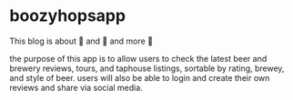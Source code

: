 # boozyhopsapp
This blog is about :beer: and :beer: and more :beer:

the purpose of this app is to allow users to check the latest beer and brewery reviews, tours, and taphouse listings, sortable by rating, brewey, and style of beer.
users will also be able to login and create their own reviews and share via social media.
